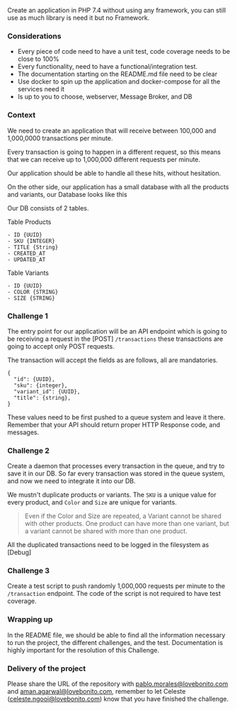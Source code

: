 Create an application in PHP 7.4 without using any framework, you can still use as much library is need it but no Framework.


### Considerations

- Every piece of code need to have a unit test, code coverage needs to be close to 100%
- Every functionality, need to have a functional/integration test. 
- The documentation starting on the README.md file need to be clear
- Use docker to spin up the application and docker-compose for all the services need it 
- Is up to you to choose, webserver, Message Broker, and DB


### Context
We need to create an application that will receive between 100,000 and 1,000,0000 transactions per minute. 

Every transaction is going to happen in a different request, so this means that we can receive up to 1,000,000 different requests per minute. 

Our application should be able to handle all these hits, without hesitation. 

On the other side, our application has a small database with all the products and variants, our Database looks like this

Our DB consists of 2 tables.

Table Products

```
- ID {UUID}
- SKU {INTEGER}
- TITLE {String}
- CREATED_AT
- UPDATED_AT
```

Table Variants

```
- ID {UUID}
- COLOR {STRING}
- SIZE {STRING}
```



### Challenge 1 

 The entry point for our application will be an API endpoint which is going to be receiving a request in the [POST] `/transactions` these transactions are going to accept only POST requests. 

The transaction will accept the fields as are follows, all are mandatories.

```
{
  "id": {UUID},
  "sku": {integer},
  "variant_id": {UUID},
  "title": {string},
}
```


These values need to be first pushed to a queue system and leave it there. Remember that your API should return proper HTTP Response code, and messages. 

### Challenge 2

Create a daemon that processes every transaction in the queue, and try to save it in our DB. So far every transaction was stored in the queue system, and now we need to integrate it into our DB. 

We mustn't duplicate products or variants. The `SKU` is a unique value for every product, and `Color` and `Size` are unique for variants. 

> Even if the Color and Size are repeated, a Variant cannot be shared with other products. One product can have more than one variant, but a variant cannot be shared with more than one product. 


All the duplicated transactions need to be logged in the filesystem as [Debug]


### Challenge 3

Create a test script to push randomly 1,000,000 requests per minute to the `/transaction` endpoint. The code of the script is not required to have test coverage. 


### Wrapping up
In the README file, we should be able to find all the information necessary to run the project, the different challenges, and the test. Documentation is highly important for the resolution of this Challenge.

### Delivery of the project

Please share the URL of the repository with pablo.morales@lovebonito.com and aman.agarwal@lovebonito.com, remember to let Celeste (celeste.ngooi@lovebonito.com) know that you have finished the challenge.

 
 



